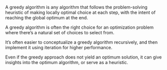 A greedy algorithm is any algorithm that follows the problem-solving heuristic of making locally optimal choice at each step, with the intent of reaching the global optimum at the end.

A greedy algorithm is often the right choice for an optimization problem where there’s a natural
set of choices to select from.

It’s often easier to conceptualize a greedy algorithm recursively, and then implement it using
iteration for higher performance.

Even if the greedy approach does not yield an optimum solution, it can give insights into the
optimum algorithm, or serve as a heuristic.